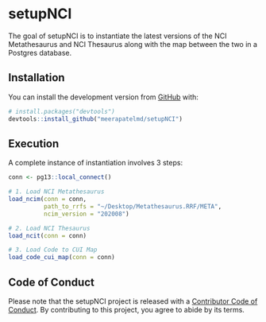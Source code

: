 
<!-- README.md is generated from README.Rmd. Please edit that file -->

# setupNCI

<!-- badges: start -->

<!-- badges: end -->

The goal of setupNCI is to instantiate the latest versions of the NCI
Metathesaurus and NCI Thesaurus along with the map between the two in a
Postgres database.

## Installation

You can install the development version from
[GitHub](https://github.com/) with:

``` r
# install.packages("devtools")
devtools::install_github("meerapatelmd/setupNCI")
```

## Execution

A complete instance of instantiation involves 3 steps:

``` r
conn <- pg13::local_connect()

# 1. Load NCI Metathesaurus  
load_ncim(conn = conn, 
          path_to_rrfs = "~/Desktop/Metathesaurus.RRF/META",
          ncim_version = "202008")

# 2. Load NCI Thesaurus  
load_ncit(conn = conn)

# 3. Load Code to CUI Map  
load_code_cui_map(conn = conn)  
```

## Code of Conduct

Please note that the setupNCI project is released with a [Contributor
Code of
Conduct](https://contributor-covenant.org/version/2/0/CODE_OF_CONDUCT.html).
By contributing to this project, you agree to abide by its terms.

